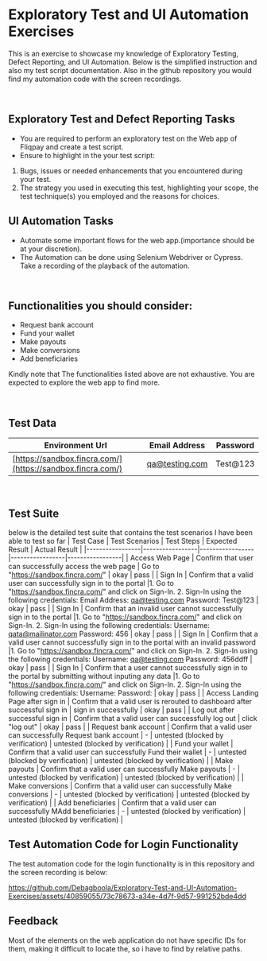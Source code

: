 # Exploratory Test and UI Automation Exercises
This is an exercise to showcase my knowledge of Exploratory Testing, Defect Reporting, and UI Automation. Below is the simplified instruction and also my test script documentation. Also in the github repository you would find my automation code with the screen recordings.

</br>

## Exploratory Test and Defect Reporting Tasks
* You are required to perform an exploratory test on the Web app of Fliqpay and
create a test script.
* Ensure to highlight in the your test script: 
1) Bugs, issues or needed enhancements that you encountered during your test.
2) The strategy you used in executing this test, highlighting your scope, the test technique(s) you employed and the reasons for choices.

## UI Automation Tasks
* Automate some important flows for the web app.(importance should be at your discretion).
* The Automation can be done using Selenium Webdriver or Cypress. Take a recording of the playback of the automation.

</br>

## Functionalities you should consider:
* Request bank account
*  Fund your wallet
* Make payouts
* Make conversions
* Add beneficiaries

Kindly note that The functionalities listed above are not exhaustive. You are expected to explore the web app to find more.

</br>

## Test Data
| Environment Url | Email Address | Password |
|-----------------|-----------------|-----------------|
| [https://sandbox.fincra.com/](https://sandbox.fincra.com/)  | qa@testing.com | Test@123 |

</br>

## Test Suite
below is the detailed test suite that contains the test scenarios I have been able to test so far
| Test Case | Test Scenarios | Test Steps | Expected Result | Actual Result | 
|-----------------|-----------------|-----------------|-----------------|-----------------|
| Access Web Page    | Confirm that user can successfully access the web page | Go to "https://sandbox.fincra.com/"   | okay    | pass |
| Sign In    | Confirm that a valid user can successfully sign in to the portal     |1. Go to "https://sandbox.fincra.com/" and click on Sign-In. 2. Sign-In using the following credentials: Email Address: qa@testing.com Password: Test@123   | okay    | pass |
| Sign In    | Confirm that an invalid user cannot successfully sign in to the portal     |1. Go to "https://sandbox.fincra.com/" and click on Sign-In. 2. Sign-In using the following credentials: Username: qata@mailinator.com Password: 456  | okay    | pass |
| Sign In    | Confirm that a valid user cannot successfully sign in to the portal with an invalid password    |1. Go to "https://sandbox.fincra.com/" and click on Sign-In. 2. Sign-In using the following credentials: Username: qa@testing.com Password: 456ddff  | okay    | pass |
| Sign In    | Confirm that a user cannot successfully sign in to the portal by submitting without inputing any data   |1. Go to "https://sandbox.fincra.com/" and click on Sign-In. 2. Sign-In using the following credentials: Username: Password: | okay    | pass |
| Access Landing Page after sign in     | Confirm that a valid user is rerouted to dashboard after successful sign in    | sign in successfully    | okay     | pass  |
| Log out after successful sign in     | Confirm that a valid user can successfully log out | click "log out"     | okay     | pass  |
| Request bank account   | Confirm that a valid user can successfully Request bank account   | -   | untested (blocked by verification)    | untested (blocked by verification)  |
| Fund your wallet   | Confirm that a valid user can successfully Fund their wallet   | - | untested (blocked by verification)    | untested (blocked by verification)  |
| Make payouts   | Confirm that a valid user can successfully Make payouts   | - | untested (blocked by verification)    | untested (blocked by verification)  |
| Make conversions   | Confirm that a valid user can successfully Make conversions   | - | untested (blocked by verification)    | untested (blocked by verification)  |
| Add beneficiaries  | Confirm that a valid user can successfully MAdd beneficiaries  | - | untested (blocked by verification)    | untested (blocked by verification)  |


## Test Automation Code for Login Functionality
The test automation code for the login functionality is in this repository and the screen recording is below: 

https://github.com/Debagboola/Exploratory-Test-and-UI-Automation-Exercises/assets/40859055/73c78673-a34e-4d7f-9d57-991252bde4dd

## Feedback
Most of the elements on the web application do not have specific IDs for them, making it difficult to locate the, so i have to find by relative paths.


